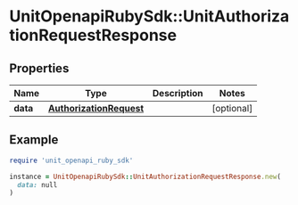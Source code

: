# UnitOpenapiRubySdk::UnitAuthorizationRequestResponse

## Properties

| Name | Type | Description | Notes |
| ---- | ---- | ----------- | ----- |
| **data** | [**AuthorizationRequest**](AuthorizationRequest.md) |  | [optional] |

## Example

```ruby
require 'unit_openapi_ruby_sdk'

instance = UnitOpenapiRubySdk::UnitAuthorizationRequestResponse.new(
  data: null
)
```

